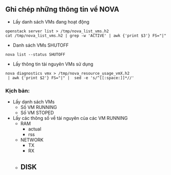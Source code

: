 ## Ghi chép những thông tin về NOVA

- Lấy danh sách VMs đang hoạt động

```
openstack server list > /tmp/nova_list_vms.h2
cat /tmp/nova_list_vms.h2 | grep -w 'ACTIVE' | awk {'print $3'} FS="|"
```

- Danh sách VMs SHUTOFF

```
nova list --status SHUTOFF
```

- Lấy thông tin tài nguyên VMs sử dụng

```
nova diagnostics vmx > /tmp/nova_resource_usage_vmX.h2
 | awk {'print $2'} FS="|" |  sed -e 's/^[[:space:]]*//'
```

### Kịch bản:

- Lấy danh sách VMs
	- Số VM RUNNING
	- Số VM STOPED
- Lấy các thông số về tài nguyên của các VM RUNNING
	- RAM
		- actual
		- rss
	- NETWORK
		- TX
		- RX
	- DISK
		- 
